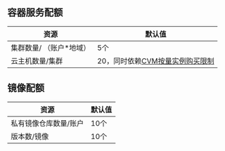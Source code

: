 ## 容器服务配额

| 资源  |  默认值 | 
| --------|--------|
| 集群数量/ （账户*地域）|5个| 
| 云主机数量/集群| 20，同时依赖[CVM按量实例购买限制](/doc/product/213/2664#2.-.E8.B4.AD.E4.B9.B0.E6.8C.89.E9.87.8F.E8.AE.A1.E8.B4.B9cvm.E5.AE.9E.E4.BE.8B.E9.99.90.E5.88.B6)| 

## 镜像配额
| 资源     |     默认值 | 
| -------- |--------|
|私有镜像仓库数量/账户| 10个 | 
| 版本数/镜像| 10个| 
